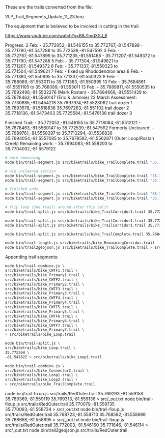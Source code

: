 These are the trails converted from the file:

VLP_Trail_Segments_Update_11_23.kmz

The equipment that is believed to be involved in cutting in the trail:

https://www.youtube.com/watch?v=B8J1mdXSJ_8

Progress:
2 Feb:
	- 35.772052,-81.546155 to 35.772767,-81.547899
	- 35.771790,-81.547288 to 35.772539,-81.547592
3 Feb:
	- 35.772767,-81.547899 to 35.771235,-81.551465
	- 35.771207,-81.549372 to 35.771790,-81.547288
5 Feb:
	- 35.771504,-81.549621 to 35.771207,-81.549372
6 Feb:
	- 35.771337,-81.550323 to 35.771504,-81.549621
7 Feb:
	- fixed up Rhododendron area
8 Feb:
	- 35.771380,-81.550995 to 35.771337,-81.550323
9 Feb:
	- 35.768089,-81.553011 to 35.771380,-81.550995
10 Feb:
	- 35.7684861 -81.5551105 to 35.768089,-81.553011
13 Feb:
	- 35.7689811,-81.5550535 to 35.7692498,-81.5532276 (Mark Rostan)
	- 35.7684666,-81.5551439 to 35.7678463,-81.5560147 (Eric & Johnnie)
22 March Assessment:
	35.7730885,-81.5454218	35.7697974,-81.5523062	trail dozer 1
	35.7693578,-81.5518838	35.7697263,-81.551102	trail dozer 2
	35.7718136,-81.5473403	35.7725584,-81.5476136	trail dozer 3

Finished Trail:
	- 35.772052,-81.546155 to 35.7718084,-81.5512121
	- 35.7678463,-81.5560147 to 35.772539,-81.547592
Formerly Uncleared:
	- 35.7689761,-81.5550397 to 35.7713294,-81.5536836
	- 35.7694054,-81.5557085 to 35.7678582,-81.5562871 (Outer Loop/Rostan Creek)
Remaining work:
	- 35.7694083,-81.558203 to 35.7704002,-81.5579122

```bash
# work remaining
node bin/trail-segment.js src/biketrails/bike_TrailComplete.trail "35.7718136,-81.5473403" "35.7725584,-81.5476136" > src/biketrails/out.txt

# old uncleared section
node bin/trail-segment.js src/biketrails/bike_TrailComplete.trail "35.7689761,-81.5550397" "35.7705515,-81.5543454" > src/biketrails/out.txt
node bin/trail-segment.js src/biketrails/bike_TrailComplete.trail "35.7694054,-81.5557085" "35.7678582,-81.5562871" > src/biketrails/out.txt

# finished ends
node bin/trail-segment.js src/biketrails/bike_TrailComplete.trail "35.773843,-81.5458099" "35.7689811,-81.5550535" > src/biketrails/out.txt
node bin/trail-segment.js src/biketrails/bike_TrailComplete.trail "35.7678463,-81.5560147" "35.772539,-81.547592" > src/biketrails/out.txt

# flip loop (2nd trail) around after this split
node bin/trail-split.js src/biketrails/bike_TrailCorridor1.trail 35.772557 -81.547608 > src/biketrails/out.txt

node bin/trail-split.js src/biketrails/bike_TrailCorridor1.trail 35.772039 -81.546150 > src/biketrails/out.txt
node bin/trail-split.js src/biketrails/bike_TrailCorridor1.trail 35.771235 -81.551465 > src/biketrails/out.txt

node bin/trail-split.js src/biketrails/bike_TrailComplete.trail 35.7684861 -81.5551105 > src/biketrails/out.txt

node bin/trail-length.js src/biketrails/bike_RemainingCorridor.trail
node bin/trail2geojson.js src/biketrails/bike_TrailComplete.trail > src/biketrails/bike_TrailComplete.geojson
```

Appending trail segments:

```bash
node bin/trail-combine.js \
src/biketrails/bike_CWTF1.trail \
src/biketrails/bike_Primary1.trail \
src/biketrails/bike_CWTF2.trail \
src/biketrails/bike_Primary2.trail \
src/biketrails/bike_CWTF3.trail \
src/biketrails/bike_Primary3.trail \
src/biketrails/bike_CWTF4.trail \
src/biketrails/bike_Primary4.trail \
src/biketrails/bike_CWTF5.trail \
src/biketrails/bike_Primary5.trail \
src/biketrails/bike_CWTF6.trail \
src/biketrails/bike_Primary6.trail \
src/biketrails/bike_CWTF7.trail \
src/biketrails/bike_Primary7.trail \
> src/biketrails/bike_Loop.trail

node bin/trail-split.js \
src/biketrails/bike_Loop.trail \
35.772564 \
-81.547622 > src/biketrails/bike_Loop1.trail

node bin/trail-combine.js \
src/biketrails/bike_ConnectorC.trail \
src/biketrails/bike_Loop1.trail \
src/biketrails/bike_Loop2.trail \
> src/biketrails/bike_TrailComplete.trail
```

node bin/trail-fixup.js src/trails/RedOuter.trail 35.769293,-81.559158 35.769369,-81.559119 35.769313,-81.559136 > src/_out.txt
node bin/trail-fixup.js src/trails/RedOuter.trail 35.770079,-81.558735 35.770093,-81.558734 > src/_out.txt
node bin/trail-fixup.js src/trails/RedOuter.trail 35.768723,-81.558710 35.768592,-81.558698 35.768668,-81.558695 > src/_out.txt
node bin/trail-fixup.js src/trails/RedOuter.trail 35.772003,-81.546160 35.771846,-81.546114 > src/_out.txt
node bin/trail2geojson.js src/trails/RedOuter.trail